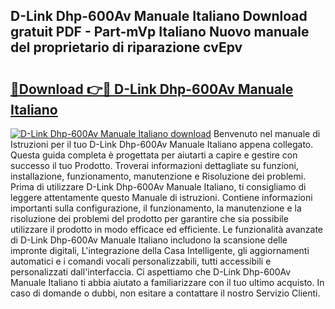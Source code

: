 ## D-Link Dhp-600Av Manuale Italiano Download gratuit PDF - Part-mVp Italiano Nuovo manuale del proprietario di riparazione cvEpv

# <h2><a href="http://dfbnx78.blite.top/?on=D-Link+Dhp-600Av+Manuale+Italiano">🔗Download 👉🔴 D-Link Dhp-600Av Manuale Italiano</a></h2>

[![D-Link Dhp-600Av Manuale Italiano download](https://i.imgur.com/lujVjoI.png)](http://dfbnx78.blite.top/?on=D-Link+Dhp-600Av+Manuale+Italiano)
Benvenuto nel manuale di Istruzioni per il tuo D-Link Dhp-600Av Manuale Italiano appena collegato. Questa guida completa è progettata per aiutarti a capire e gestire con successo il tuo Prodotto. Troverai informazioni dettagliate su funzioni, installazione, funzionamento, manutenzione e Risoluzione dei problemi. Prima di utilizzare D-Link Dhp-600Av Manuale Italiano, ti consigliamo di leggere attentamente questo Manuale di istruzioni. Contiene informazioni importanti sulla configurazione, il funzionamento, la manutenzione e la risoluzione dei problemi del prodotto per garantire che sia possibile utilizzare il prodotto in modo efficace ed efficiente. Le funzionalità avanzate di D-Link Dhp-600Av Manuale Italiano includono la scansione delle impronte digitali, L'integrazione della Casa Intelligente, gli aggiornamenti automatici e i comandi vocali personalizzabili, tutti accessibili e personalizzati dall'interfaccia. Ci aspettiamo che D-Link Dhp-600Av Manuale Italiano ti abbia aiutato a familiarizzare con il tuo ultimo acquisto. In caso di domande o dubbi, non esitare a contattare il nostro Servizio Clienti.
